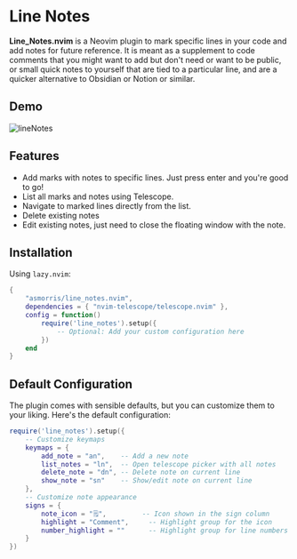 # Line Notes

**Line_Notes.nvim** is a Neovim plugin to mark specific lines in your code and add notes for future reference. It is meant as a supplement to code comments that you might want to add but don't need or want to be public, or small quick notes to yourself that are tied to a particular line, and are a quicker alternative to Obsidian or Notion or similar.

## Demo
![lineNotes](https://github.com/user-attachments/assets/b361cf26-4d23-4eca-8e10-81a8fcf68954)


## Features

- Add marks with notes to specific lines. Just press enter and you're good to go!
- List all marks and notes using Telescope.
- Navigate to marked lines directly from the list.
- Delete existing notes
- Edit existing notes, just need to close the floating window with the note.

## Installation

Using `lazy.nvim`:

```lua
{
    "asmorris/line_notes.nvim",
    dependencies = { "nvim-telescope/telescope.nvim" },
    config = function()
        require('line_notes').setup({
            -- Optional: Add your custom configuration here
        })
    end
}
```

## Default Configuration

The plugin comes with sensible defaults, but you can customize them to your liking. Here's the default configuration:

```lua
require('line_notes').setup({
    -- Customize keymaps
    keymaps = {
        add_note = "an",    -- Add a new note
        list_notes = "ln",  -- Open telescope picker with all notes
        delete_note = "dn", -- Delete note on current line
        show_note = "sn"    -- Show/edit note on current line
    },
    -- Customize note appearance
    signs = {
        note_icon = "🗒️",         -- Icon shown in the sign column
        highlight = "Comment",     -- Highlight group for the icon
        number_highlight = ""      -- Highlight group for line numbers (empty for no highlight)
    }
})
```
